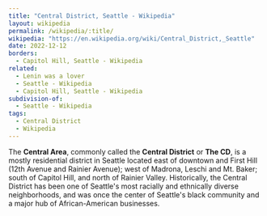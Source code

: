 ```yaml
---
title: "Central District, Seattle - Wikipedia"
layout: wikipedia
permalink: /wikipedia/:title/
wikipedia: "https://en.wikipedia.org/wiki/Central_District,_Seattle"
date: 2022-12-12
borders:
  - Capitol Hill, Seattle - Wikipedia
related:
  - Lenin was a lover
  - Seattle - Wikipedia
  - Capitol Hill, Seattle - Wikipedia
subdivision-of:
  - Seattle - Wikipedia
tags:
  - Central District
  - Wikipedia
---
```

The **Central Area**, commonly called the **Central District** or **The CD**, is a mostly residential district in Seattle located east of downtown and First Hill (12th Avenue and Rainier Avenue); west of Madrona, Leschi and Mt. Baker; south of Capitol Hill, and north of Rainier Valley. Historically, the Central District has been one of Seattle's most racially and ethnically diverse neighborhoods, and was once the center of Seattle's black community and a major hub of African-American businesses.